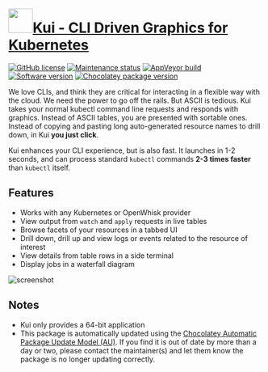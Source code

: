 # [<img src="https://cdn.jsdelivr.net/gh/dgalbraith/chocolatey-packages@ac9e0ef462b93905584b248422198303de1a4823/icons/kui.png" width="48" height="48" />Kui - CLI Driven Graphics for Kubernetes](https://chocolatey.org/packages/kui)

[![GitHub license](https://img.shields.io/github/license/IBM/kui)](https://github.com/IBM/kui/blob/master/LICENSE)
[![Maintenance status](https://img.shields.io/badge/maintained%3F-yes-green.svg)](https://gitHub.com/dgalbraith/chocolatey-packages/graphs/commit-activity)
[![AppVeyor build](https://img.shields.io/appveyor/ci/dgalbraith/chocolatey-packages)](https://ci.appveyor.com/project/dgalbraith/chocolatey-packages)
[![Software version](https://img.shields.io/badge/Source-v11.1.7-blue.svg)](https://github.com/IBM/kui/releases/tag/v11.1.7)
[![Chocolatey package version](https://img.shields.io/chocolatey/v/kui?label=Chocolatey)](https://chocolatey.org/packages/kui)

We love CLIs, and think they are critical for interacting in a flexible way with the cloud. We need the power to go off
the rails.  But ASCII is tedious.  Kui takes your normal kubectl command line requests and responds with graphics.
Instead of ASCII tables, you are presented with sortable ones.  Instead of copying and pasting long auto-generated
resource names to drill down, in Kui **you just click**.

Kui enhances your CLI experience, but is also fast.  It launches in 1-2 seconds, and can process standard `kubectl`
commands **2-3 times faster** than `kubectl` itself.

## Features

* Works with any Kubernetes or OpenWhisk provider
* View output from `watch` and `apply` requests in live tables
* Browse facets of your resources in a tabbed UI
* Drill down, drill up and view logs or events related to the resource of interest
* View details from table rows in a side terminal
* Display jobs in a waterfall diagram

![screenshot](https://cdn.jsdelivr.net/gh/dgalbraith/chocolatey-packages@ac9e0ef462b93905584b248422198303de1a4823/automatic/kui/screenshot.png)

## Notes

* Kui only provides a 64-bit application
* This package is automatically updated using the [Chocolatey Automatic Package Update Model (AU)](https://github.com/majkinetor/au/blob/master/README.md).
  If you find it is out of date by more than a day or two, please contact the maintainer(s) and let them know the package is no longer updating correctly.
